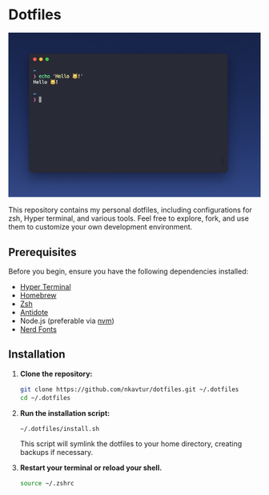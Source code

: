 # Dotfiles

![Terminal Screenshot](static/terminal.png)

This repository contains my personal dotfiles, including configurations for zsh, Hyper terminal, and various tools. Feel free to explore, fork, and use them to customize your own development environment.

## Prerequisites

Before you begin, ensure you have the following dependencies installed:

- [Hyper Terminal](https://hyper.is/)
- [Homebrew](https://brew.sh/)
- [Zsh](https://www.zsh.org/)
- [Antidote](https://github.com/mattmc3/antidote)
- Node.js (preferable via [nvm](https://github.com/nvm-sh/nvm))
- [Nerd Fonts](https://github.com/ryanoasis/nerd-fonts)

## Installation

1. **Clone the repository:**

    ```bash
    git clone https://github.com/nkavtur/dotfiles.git ~/.dotfiles
    cd ~/.dotfiles
    ```

2. **Run the installation script:**

    ```bash
   ~/.dotfiles/install.sh
    ```

   This script will symlink the dotfiles to your home directory, creating backups if necessary.

3. **Restart your terminal or reload your shell.**

    ```bash
    source ~/.zshrc
    ```
